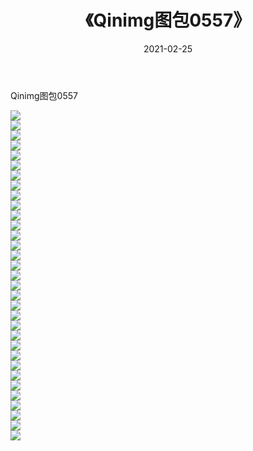 ﻿---
layout: post
title:  《Qinimg图包0557》
date:   2021-02-25
img: http://imgx.orgx.ga/Qinimg图包/Qinimg图包0557/000.jpg
categories: [美女, 清纯, 唯美]
---

Qinimg图包0557

 ![](http://imgx.orgx.ga/Qinimg图包/Qinimg图包0557/001.jpg) <br>![](http://imgx.orgx.ga/Qinimg图包/Qinimg图包0557/002.jpg) <br>![](http://imgx.orgx.ga/Qinimg图包/Qinimg图包0557/003.jpg) <br>![](http://imgx.orgx.ga/Qinimg图包/Qinimg图包0557/004.jpg) <br>![](http://imgx.orgx.ga/Qinimg图包/Qinimg图包0557/005.jpg) <br>![](http://imgx.orgx.ga/Qinimg图包/Qinimg图包0557/006.jpg) <br>![](http://imgx.orgx.ga/Qinimg图包/Qinimg图包0557/007.jpg) <br>![](http://imgx.orgx.ga/Qinimg图包/Qinimg图包0557/008.jpg) <br>![](http://imgx.orgx.ga/Qinimg图包/Qinimg图包0557/009.jpg) <br>![](http://imgx.orgx.ga/Qinimg图包/Qinimg图包0557/010.jpg) <br>![](http://imgx.orgx.ga/Qinimg图包/Qinimg图包0557/011.jpg) <br>![](http://imgx.orgx.ga/Qinimg图包/Qinimg图包0557/012.jpg) <br>![](http://imgx.orgx.ga/Qinimg图包/Qinimg图包0557/013.jpg) <br>![](http://imgx.orgx.ga/Qinimg图包/Qinimg图包0557/014.jpg) <br>![](http://imgx.orgx.ga/Qinimg图包/Qinimg图包0557/015.jpg) <br>![](http://imgx.orgx.ga/Qinimg图包/Qinimg图包0557/016.jpg) <br>![](http://imgx.orgx.ga/Qinimg图包/Qinimg图包0557/017.jpg) <br>![](http://imgx.orgx.ga/Qinimg图包/Qinimg图包0557/018.jpg) <br>![](http://imgx.orgx.ga/Qinimg图包/Qinimg图包0557/019.jpg) <br>![](http://imgx.orgx.ga/Qinimg图包/Qinimg图包0557/020.jpg) <br>![](http://imgx.orgx.ga/Qinimg图包/Qinimg图包0557/021.jpg) <br>![](http://imgx.orgx.ga/Qinimg图包/Qinimg图包0557/022.jpg) <br>![](http://imgx.orgx.ga/Qinimg图包/Qinimg图包0557/023.jpg) <br>![](http://imgx.orgx.ga/Qinimg图包/Qinimg图包0557/024.jpg) <br>![](http://imgx.orgx.ga/Qinimg图包/Qinimg图包0557/025.jpg) <br>![](http://imgx.orgx.ga/Qinimg图包/Qinimg图包0557/026.jpg) <br>![](http://imgx.orgx.ga/Qinimg图包/Qinimg图包0557/027.jpg) <br>![](http://imgx.orgx.ga/Qinimg图包/Qinimg图包0557/028.jpg) <br>![](http://imgx.orgx.ga/Qinimg图包/Qinimg图包0557/029.jpg) <br>![](http://imgx.orgx.ga/Qinimg图包/Qinimg图包0557/030.jpg) <br>![](http://imgx.orgx.ga/Qinimg图包/Qinimg图包0557/031.jpg) <br>![](http://imgx.orgx.ga/Qinimg图包/Qinimg图包0557/032.jpg) <br>![](http://imgx.orgx.ga/Qinimg图包/Qinimg图包0557/033.jpg) <br>